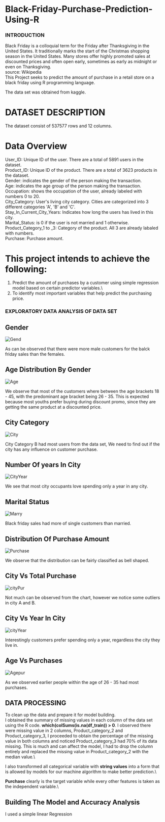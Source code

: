 # Black-Friday-Purchase-Prediction-Using-R
### INTRODUCTION
Black Friday is a colloquial term for the Friday after Thanksgiving in the United States. It traditionally marks the start of the Christmas shopping season in the United States. Many stores offer highly promoted sales at discounted prices and often open early, sometimes as early as midnight or even on Thanksgiving.\
source: Wikipedia\
This Project seeks to predict the amount of purchase in a retail store on a black friday using R programming language.

The data set was obtained from kaggle.
# DATASET DESCRIPTION
The dataset consist of 537577 rows and 12 columns.
# Data Overview
User_ID: Unique ID of the user. There are a total of 5891 users in the dataset.\
Product_ID: Unique ID of the product. There are a total of 3623 products in the dataset.\
Gender: indicates the gender of the person making the transaction.\
Age: indicates the age group of the person making the transaction.\
Occupation: shows the occupation of the user, already labeled with numbers 0 to 20.\
City_Category: User's living city category. Cities are categorized into 3 different categories 'A', 'B' and 'C'.\
Stay_In_Current_City_Years: Indicates how long the users has lived in this city.\
Marital_Status: is 0 if the user is not married and 1 otherwise.\
Product_Category_1 to _3: Category of the product. All 3 are already labaled with numbers.\
Purchase: Purchase amount.

# This project intends to achieve the following:
1. Predict the amount of purchases by a customer using simple regression model based on certain predictor variables.\
2. To identify most important variables that help predict the purchasing price.


### EXPLORATORY DATA ANALYSIS OF DATA SET
## Gender 
![Gend](black_gender.png)

As can be observed that there were more male customers for the balck friday sales than the females.

## Age Distribution By Gender
![Age](black_Age.png)

We observe that most of the customers where between the age brackets 18 - 45, with the predominant age bracket being 26 - 35. This is expected because most youths prefer buying during discount promo, since they are getting the same product at a discounted price.


## City Category
![City](black_city.png)

City Category B had most users from the data set, We need to find out if the city has any influence on customer purchase.

## Number Of years In City
![CityYear](black_num_city.png)

We see that most city occupants love spending only a year in any city.

## Marital Status
![Marry](new_marital.png)

Black friday sales had more of single customers than married.

## Distribution Of Purchase Amount
![Purchase](black_amount_purchase.png)

We observe that the distribution can be fairly classified as bell shaped.

## City Vs Total Purchase
![cityPur](cityVSpurchase.png)

Not much can be observed from the chart, however we notice some outliers in city A and B.

## City Vs Year In City
![cityYear](newcity_vs_years.png)

Interestingly customers prefer spending only a year, regardless the city they live in.

## Age Vs Purchases
![Agepur](AgevsPurchase.png)

As we observed earlier people within the age of 26 - 35 had most purchases.

## DATA PROCESSING
To clean up the data and prepare it for model building.\
I obtained the summary of missing values in each column of the data set using the R code. **which(colSums(is.na(df_train)) > 0**. I observed there were missing value in 2 columns, Product_category_2 and Product_category_3, I proceeded to obtain the percentage of the missing value in both columns and noticed Product_category_3 had 70% of its data missing. This is much and can affect the model, I had to drop the column entirely and replaced the missing value in Product_category_2 with the median value.\


I also transformed all categorical variable with **string values** into a form that is allowed by models for our machine algorithm to make better prediction.\

**Purchase** clearly is the target variable while every other features is taken as the independent variable.\

## Building The Model and Accuracy Analysis
I used a simple linear Regression 
